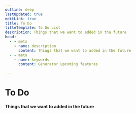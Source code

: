 ```yaml
---
outline: deep
lastUpdated: true
editLink: true
title: To Do
titleTemplate: To Do List
description: Things that we want to added in the future
head:
  - - meta
    - name: description
      content: Things that we want to added in the future
  - - meta
    - name: keywords
      content: Generator Upcoming features

---
```


# To Do

#### Things that we want to added in the future
